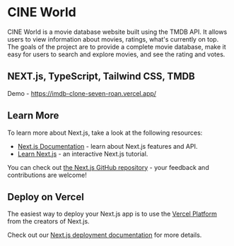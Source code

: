 # CINE World

CINE World is a movie database website built using the TMDB API. It allows users to view information about movies, ratings, what's currently on top. The goals of the project are to provide a complete movie database, make it easy for users to search and explore movies, and see the rating and votes.

## NEXT.js, TypeScript, Tailwind CSS, TMDB

Demo - https://imdb-clone-seven-roan.vercel.app/

## Learn More

To learn more about Next.js, take a look at the following resources:

- [Next.js Documentation](https://nextjs.org/docs) - learn about Next.js features and API.
- [Learn Next.js](https://nextjs.org/learn) - an interactive Next.js tutorial.

You can check out [the Next.js GitHub repository](https://github.com/vercel/next.js/) - your feedback and contributions are welcome!

## Deploy on Vercel

The easiest way to deploy your Next.js app is to use the [Vercel Platform](https://vercel.com/new?utm_medium=default-template&filter=next.js&utm_source=create-next-app&utm_campaign=create-next-app-readme) from the creators of Next.js.

Check out our [Next.js deployment documentation](https://nextjs.org/docs/deployment) for more details.
